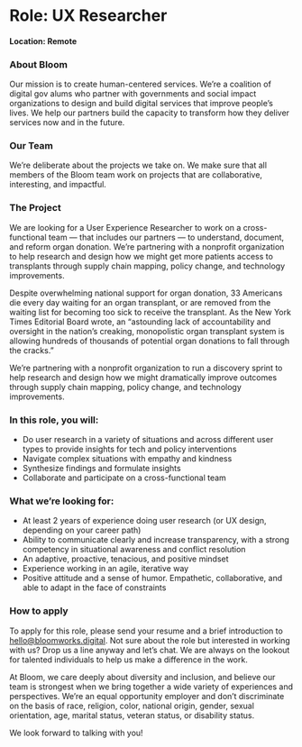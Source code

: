 # Role: UX Researcher
#### Location: Remote 

### About Bloom 
Our mission is to create human-centered services. We’re a coalition of digital gov alums who partner with governments and social impact organizations to design and build digital services that improve people’s lives. We help our partners build the capacity to transform how they deliver services now and in the future. 

### Our Team 
We’re deliberate about the projects we take on. We make sure that all members of the Bloom team work on projects that are collaborative, interesting, and impactful.  

### The Project 
We are looking for a User Experience Researcher to work on a cross-functional team — that includes our partners — to understand, document, and reform organ donation. We’re partnering with a nonprofit organization to help research and design how we might get more patients access to transplants through supply chain mapping, policy change, and technology improvements. 

Despite overwhelming national support for organ donation, 33 Americans die every day waiting for an organ transplant, or are removed from the waiting list for becoming too sick to receive the transplant. As the New York Times Editorial Board wrote, an “astounding lack of accountability and oversight in the nation’s creaking, monopolistic organ transplant system is allowing hundreds of thousands of potential organ donations to fall through the cracks.” 

We’re partnering with a nonprofit organization to run a discovery sprint to help research and design how we might dramatically improve outcomes through supply chain mapping, policy change, and technology improvements.

### In this role, you will: 
- Do user research in a variety of situations and across different user types to provide insights for tech and policy interventions
- Navigate complex situations with empathy and kindness
- Synthesize findings and formulate insights
- Collaborate and participate on a cross-functional team

### What we’re looking for:
- At least 2 years of experience doing user research (or UX design, depending on your career path)
- Ability to communicate clearly and increase transparency, with a strong competency in situational awareness and conflict resolution
- An adaptive, proactive, tenacious, and positive mindset
- Experience working in an agile, iterative way
- Positive attitude and a sense of humor. Empathetic, collaborative, and able to adapt in the face of constraints

### How to apply
To apply for this role, please send your resume and a brief introduction to hello@bloomworks.digital. Not sure about the role but interested in working with us?  Drop us a line anyway and let’s chat.  We are always on the lookout for talented individuals to help us make a difference in the work.

At Bloom, we care deeply about diversity and inclusion, and believe our team is strongest when we bring together a wide variety of experiences and perspectives. We’re an equal opportunity employer and don’t discriminate on the basis of race, religion, color, national origin, gender, sexual orientation, age, marital status, veteran status, or disability status.

We look forward to talking with you! 
